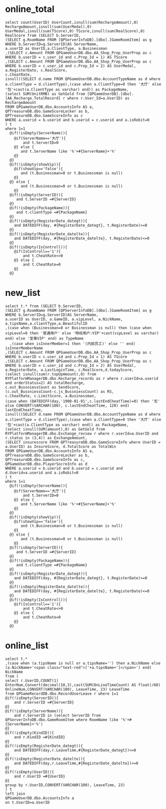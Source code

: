 online_total
===
	select count(UserID) UserCount,isnull(sum(RechargeAmount),0) RechargeAmount,isnull(sum(UserMedal),0) UserMedal,isnull(sum(TScore),0) TScore,isnull(sum(RealScore),0) RealScore from (SELECT b.ServerID,
	(SELECT g.RoomName FROM [QPServerInfoDB].[dbo].[GameRoomItem] as g WHERE b.ServerID=g.ServerID)AS ServerName,
	a.userID as UserID,a.ClientType, a.Businessman
	,(SELECT c.Amount FROM QPGameUserDB.dbo.AA_Shop_Prop_UserProp as c WHERE b.userID = c.user_id and c.Prop_Id = 1) AS TScore
	,(SELECT c.Amount FROM QPGameUserDB.dbo.AA_Shop_Prop_UserProp as c WHERE b.userID = c.user_id and c.Prop_Id = 2) AS UserMedal,
	a.RegisterDate, c.RealScore,
	c.CheatRate,
	isnull((SELECT d.name FROM QPGameUserDB.dbo.AccountTypeName as d where a.clientType = d.clientType),(case when a.ClientType=0 then '大厅' else '包'+cast(a.ClientType as varchar) end)) as PackageName,
	(select SUM(UnitRMB) as GetGold from [QPGameUserDB].[dbo].[AA_Recharge_TotalRecord] r where r.User_Id=a.UserID) as RechargeAmount
	FROM QPGameUserDB.dbo.AccountsInfo AS a,
	QPTreasureDB.dbo.GameScoreLocker as b,
	QPTreasureDB.dbo.GameScoreInfo as c
	WHERE a.userid = b.userid and b.userid = c.userid and a.isRobit=0
	) t
	where 1=1
	  @if(!isEmpty(ServerName)){
	  	@if(ServerName=='大厅'){
		 	and t.ServerID=0
	  	@} else {
		   and t.ServerName like '%'+#{ServerName}+'%'
	  	@}
	  @}
	  @if(!isEmpty(showVip)){
	  	@if(showVip=='false'){
		   and (t.Businessman=0 or t.Businessman is null)
	  	@}
	  @} else {
		   and (t.Businessman=0 or t.Businessman is null)
	  	@}
	  @if(!isEmpty(ServerID)){
		 and t.ServerID =#{ServerID}
	  @}
	  @if(!isEmpty(PackageName)){
		 and t.clientType =#{PackageName}
	  @}
	  @if(!isEmpty(RegisterDate_dategt)){
	  	and DATEDIFF(day, #{RegisterDate_dategt}, t.RegisterDate)>=0
	  @}
	  @if(!isEmpty(RegisterDate_datelte)){
	  	and DATEDIFF(day, #{RegisterDate_datelte}, t.RegisterDate)<=0
	  @}
	  @if(!isEmpty(IsControll)){
	  	@if(IsControll=='1'){
		 	and t.CheatRate<>0
	  	@} else {
	  		and t.CheatRate=0
	  	@}
	  @}


new_list
===
	select t.* from (SELECT b.ServerID,
	(SELECT g.RoomName FROM [QPServerInfoDB].[dbo].[GameRoomItem] as g WHERE b.ServerID=g.ServerID)AS ServerName,
	a.userID as UserID, a.GameID, a.vipLevel, a.NickName, a.tipsName,a.clientType,a.BeautifulID
	,(case when (Businessman=0 or Businessman is null) then (case when vipLevel=0 then '普通用户' else '特权用户:VIP'+cast(vipLevel as varchar) end) else '至尊VIP' end) as TypeName
      ,(case when isInnerMember=1 then '(内部员工)' else '' end) isInnerMemberName
	,(SELECT c.Amount FROM QPGameUserDB.dbo.AA_Shop_Prop_UserProp as c WHERE b.userID = c.user_id and c.Prop_Id = 1) AS TScore
	,(SELECT c.Amount FROM QPGameUserDB.dbo.AA_Shop_Prop_UserProp as c WHERE b.userID = c.user_id and c.Prop_Id = 2) AS UserMedal,
	a.RegisterDate, a.LastLoginTime, c.RealScore,d.todayScore,
	(select isnull(sum(r.topUpAmount),0) from RYPlatformManagerDB.dbo.Recharge_records as r where r.userId=a.userid and orderStatus=2) AS totalRecharge, 
    c.out_BussniessCount as SendScore,
	(c.out_BussniessCount-c.js_BussniessCount) as RS,
	c.CheatRate, c.LimitScore, a.Businessman,
	(case when (DATEDIFF(day,'1900-01-01',c.lastEndCheatTime)=0) then '无' else CONVERT(VARCHAR(100), c.lastEndCheatTime, 120) end) lastEndCheatTime,
	isnull((SELECT d.name FROM QPGameUserDB.dbo.AccountTypeName as d where a.clientType = d.clientType),(case when a.ClientType=0 then '大厅' else '包'+cast(a.ClientType as varchar) end)) as PackageName,
	(select isnull(SUM(amount),0) as GetGold from RYPlatformManagerDB.dbo.Exchange_review r where r.userId=a.UserID and r.status in (3,4)) as ExchangeAmount,
	(SELECT insurescore FROM QPTreasureDB.dbo.GameScoreInfo where UserID = a.UserID) as InsureScore, d.TotalScore as TotalWin
	FROM QPGameUserDB.dbo.AccountsInfo AS a,
	QPTreasureDB.dbo.GameScoreLocker as b,
	QPTreasureDB.dbo.GameScoreInfo as c,
    QPGameUserDB.dbo.PlayerSocreInfo as d
	WHERE a.userid = b.userid and b.userid = c.userid and d.Userid=a.userid and a.isRobit=0 
	) t
	where 1=1
	  @if(!isEmpty(ServerName)){
	  	@if(ServerName=='大厅'){
		 	and t.ServerID=0
	  	@} else {
		   and t.ServerName like '%'+#{ServerName}+'%'
	  	@}
	  @}
	  @if(!isEmpty(showVip)){
	  	@if(showVip=='false'){
		   and (t.Businessman=0 or t.Businessman is null)
	  	@}
	  @} else {
		   and (t.Businessman=0 or t.Businessman is null)
	  	@}
	  @if(!isEmpty(ServerID)){
		 and t.ServerID =#{ServerID}
	  @}
	  @if(!isEmpty(PackageName)){
		 and t.clientType =#{PackageName}
	  @}
	  @if(!isEmpty(RegisterDate_dategt)){
	  	and DATEDIFF(day, #{RegisterDate_dategt}, t.RegisterDate)>=0
	  @}
	  @if(!isEmpty(RegisterDate_datelte)){
	  	and DATEDIFF(day, #{RegisterDate_datelte}, t.RegisterDate)<=0
	  @}
	  @if(!isEmpty(IsControll)){
	  	@if(IsControll=='1'){
		 	and t.CheatRate<>0
	  	@} else {
	  		and t.CheatRate=0
	  	@}
	  @}
	  
online_list
===
	select t.*
	,(case when (a.tipsName is null or a.tipsName='') then a.NickName else (a.NickName+'<span class="text-red">['+a.tipsName+']</span>') end) NickName 
	from (
	select r.UserID,COUNT(1) EnterNum,Convert(decimal(10,3),cast(SUM(OnLineTimeCount) AS float)/60) OnlineNum,CONVERT(VARCHAR(100), LeaveTime, 23) LeaveTime 
	from QPGameRecordDB.dbo.RecordUserLeave r where 1=1
	@if(!isEmpty(ServerID)){
		and r.ServerID =#{ServerID}
	@}
	@if(!isEmpty(ServerName)){
		and r.ServerID in (select ServerID from QPServerInfoDB.dbo.GameRoomItem where RoomName like '%'+#{ServerName}+'%')
	@}
	@if(!isEmpty(KindID)){
		and r.KindID =#{KindID}
	@}
	@if(!isEmpty(RegisterDate_dategt)){
	  	and DATEDIFF(day,r.LeaveTime,#{RegisterDate_dategt})<=0
	@}
	@if(!isEmpty(RegisterDate_datelte)){
	  	and DATEDIFF(day,r.LeaveTime,#{RegisterDate_datelte})>=0
	@}
	@if(!isEmpty(UserID)){
		and r.UserID =#{UserID}
	@}
	group by r.UserID,CONVERT(VARCHAR(100), LeaveTime, 23) 
	) t
	left join
	QPGameUserDB.dbo.AccountsInfo a
	on t.UserID=a.UserID
